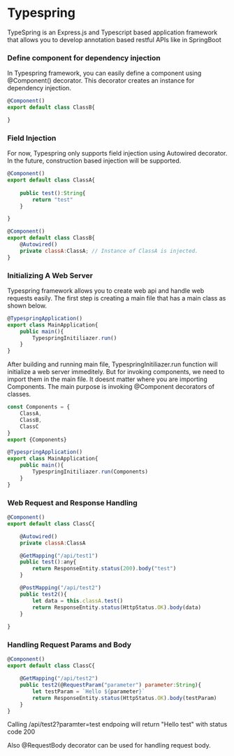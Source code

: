 # Typespring
TypeSpring is an Express.js and Typescript based application framework that allows you to develop annotation based restful APIs like in SpringBoot 

### **Define component for dependency injection**
In Typespring framework, you can easily define a component using @Component() decorator. This decorator creates an instance for dependency injection.
```javascript
@Component()
export default class ClassB{

}
```


### **Field Injection**
For now, Typespring only supports field injection using Autowired decorator. In the future, construction based injection will be supported.
```javascript
@Component()
export default class ClassA{
    
    public test():String{
        return "test"
    }

}
```

```javascript
@Component()
export default class ClassB{
    @Autowired()
    private classA:ClassA; // Instance of ClassA is injected.
}
```

### **Initializing A Web Server**
Typespring framework allows you to create web api and handle web requests easily. 
The first step is creating a main file that has a main class as shown below.

```javascript
@TypespringApplication()
export class MainApplication{
    public main(){
        TypespringInitiliazer.run()
    }
}
```
After building and running main file, TypespringInitiliazer.run function will initialize a web server immeditely. 
But for invoking components, we need to import them in the main file. It doesnt matter where you are importing Components. The main purpose is invoking @Component decorators of classes.

```javascript
const Components = {
    ClassA,
    ClassB,
    ClassC
}
export {Components}
```

```javascript
@TypespringApplication()
export class MainApplication{
    public main(){
        TypespringInitiliazer.run(Components)
    }
}
```

### **Web Request and Response Handling**
```javascript
@Component()
export default class ClassC{

    @Autowired()
    private classA:ClassA

    @GetMapping("/api/test1")
    public test():any{
        return ResponseEntity.status(200).body("test")
    }

    @PostMapping("/api/test2")
    public test2(){
        let data = this.classA.test()
        return ResponseEntity.status(HttpStatus.OK).body(data)
    }
    
}
```

### **Handling Request Params and Body**

```javascript 
@Component()
export default class ClassC{

    @GetMapping("/api/test2")
    public test2(@RequestParam("parameter") parameter:String){
        let testParam = `Hello ${parameter}`
        return ResponseEntity.status(HttpStatus.OK).body(testParam)
    }
}
```
Calling /api/test2?paramter=test endpoing will return "Hello test" with status code 200

Also @RequestBody decorator can be used for handling request body.




